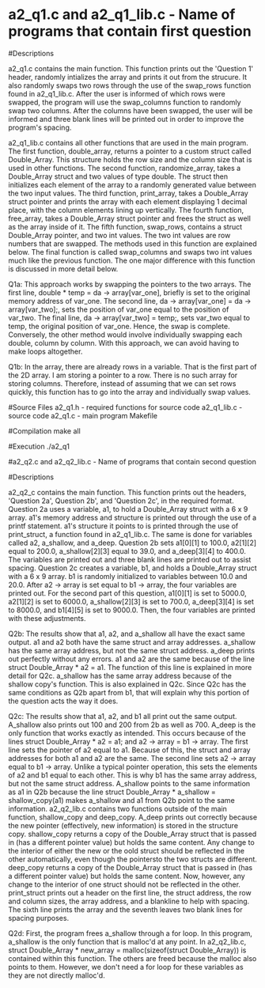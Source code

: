 # a2_q1.c and a2_q1_lib.c - Name of programs that contain first question

#Descriptions

a2_q1.c contains the main function. This function prints out the 'Question 1' header, randomly intializes the array and prints it out from the strucure.
It also randomly swaps two rows through the use of the swap_rows function found in a2_q1_lib.c. After the user is informed of which rows were swapped, the program will use the swap_columns function to
randomly swap two columns. After the columns have been swapped, the user will be informed and three blank lines will be printed out in order to improve the program's spacing. 

a2_q1_lib.c contains all other functions that are used in the main program. The first function, double_array, returns a pointer to a custom struct called Double_Array.
This structure holds the row size and the column size that is used in other functions. The second function, randomize_array, takes a Double_Array struct and two values of type double. The struct
then initializes each element of the array to a randomly generated value between the two input values. The third function, print_array, takes a Double_Array struct pointer and prints the array
with each element displaying 1 decimal place, with the column elements lining up vertically. The fourth function, free_array, takes a Double_Array struct pointer and frees the struct as well as
the array inside of it. The fifth function, swap_rows, contains a struct Double_Array pointer, and two int values. The two int values are row numbers that are swapped. The methods used in this
function are explained below. The final function is called swap_columns and swaps two int values much like the previous function. The one major difference with this function is discussed in 
more detail below.

Q1a: This approach works by swapping the pointers to the two arrays. The first line, double * temp = da -> array[var_one], briefly is set to the original memory address of var_one. The second line,
da -> array[var_one] = da -> array[var_two];, sets the position of var_one equal to the position of var_two. The final line, da -> array[var_two] = temp;, sets var_two equal to temp, 
the original position of var_one. Hence, the swap is complete. Conversely, the other method would involve individually swapping each double, column by column. With this approach, we can avoid 
having to make loops altogether.

Q1b: In the array, there are already rows in a variable. That is the first part of the 2D array. I am storing a pointer to a row. There is no such array for storing columns. 
Therefore, instead of assuming that we can set rows quickly, this function has to go into the array and individually swap values. 

#Source Files
a2_q1.h - required functions for source code
a2_q1_lib.c - source code
a2_q1.c - main program
Makefile

#Compilation
make all

#Execution
./a2_q1

#a2_q2.c and a2_q2_lib.c - Name of programs that contain second question

#Descriptions

a2_q2_c contains the main function. This function prints out the headers, 'Question 2a', Question 2b', and 'Question 2c', in the required format. Question 2a uses a variable, a1, to hold a 
Double_Array struct with a 6 x 9 array. a1's memory address and structure is printed out through the use of a printf statement. a1's structure it points to is printed through the use of print_struct,
a function found in a2_q1_lib.c. The same is done for variables called a2, a_shallow, and a_deep. Question 2b sets a1[0][1] to 100.0, a2[1][2] equal to 200.0, a_shallow[2][3] equal to 39.0, 
and a_deep[3][4] to 400.0. The variables are printed out and three blank lines are printed out to assist spacing. Question 2c creates a variable, b1, and holds a Double_Array struct with a 
6 x 9 array. b1 is randomly initialized to variables between 10.0 and 20.0. After a2 -> array is set equal to b1 -> array, the four variables are printed out. For the second part of this question,
a1[0][1] is set to 5000.0, a2[1][2] is set to 6000.0, a_shallow[2][3] is set to 700.0, a_deep[3][4] is set to 8000.0, and b1[4][5] is set to 9000.0. Then, the four variables are printed with these
adjustments.

Q2b: The results show that a1, a2, and a_shallow all have the exact same output. a1 and a2 both have the same struct and array addresses. a_shallow has the same array address, but not the same struct address.
a_deep prints out perfectly without any errors. a1 and a2 are the same because of the line struct Double_Array * a2 = a1. The function of this line is explained in more detail for Q2c. a_shallow has the same array address because of the shallow copy's function. This is also explained in Q2c.
Since Q2c has the same conditions as Q2b apart from b1, that will explain why this portion of the question acts the way it does. 

Q2c: The results show that a1, a2, and b1 all print out the same output. A_shallow also prints out 100 and 200 from 2b as well as 700. A_deep is the only function that works exactly as intended.
This occurs because of the lines struct Double_Array * a2 = a1; and a2 -> array = b1 -> array. 
The first line sets the pointer of a2 equal to a1. Because of this, the struct and array addresses for both a1 and a2 are the same.
The second line sets a2 -> array equal to b1 -> array. Unlike a typical pointer operation, this sets the elements of a2 and b1 equal to each other. This is why b1 has the same array address, but not the same struct address. 
A_shallow points to the same information as a1 in Q2b because the line struct Double_Array * a_shallow = shallow_copy(a1) makes a_shallow and a1 from Q2b point to the same information.
a2_q2_lib.c contains two functions outside of the main function, shallow_copy and deep_copy. A_deep prints out correctly because the new pointer (effectively, new information) is stored in the structure copy.
shallow_copy returns a copy of the Double_Array struct that is passed in (has a different pointer value) but holds the same content. Any change to the interior of either the new or the oold
struct should be reflected in the other automatically, even though the pointersto the two structs are different. deep_copy returns a copy of the Double_Array struct that is passed in (has a different pointer value) but holds the same content. Now, however, any change to the interior of one struct should not be reflected in the other. 
print_struct prints out a header on the first line, the struct address, the row and column sizes, the array address, and a blankline to help with spacing. The sixth line prints the array and the seventh leaves two blank lines for spacing purposes.

Q2d: First, the program frees a_shallow through a for loop. In this program, a_shallow is the only function that is malloc'd at any point. In a2_q2_lib.c, struct Double_Array * new_array = malloc(sizeof(struct Double_Array)) is contained within this function. The others are freed because the malloc also points to them. However, we don't need a for loop for these variables as they are not directly malloc'd.
